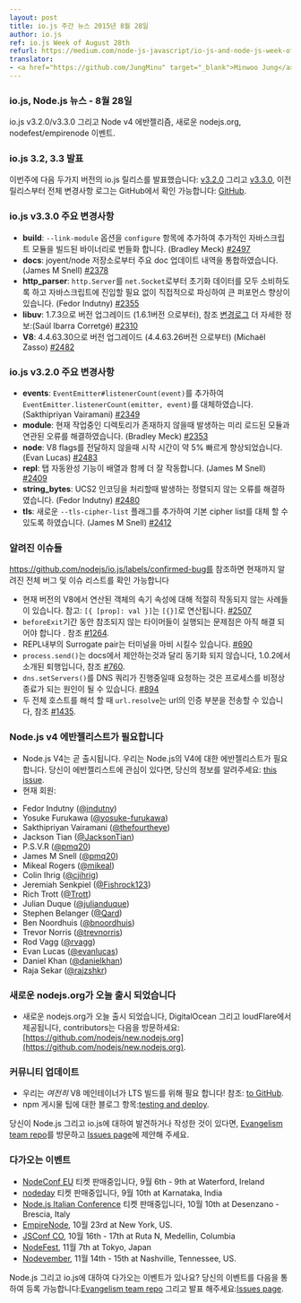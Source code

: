 ```yaml
---
layout: post
title: io.js 주간 뉴스 2015년 8월 28일
author: io.js
ref: io.js Week of August 28th
refurl: https://medium.com/node-js-javascript/io-js-and-node-js-week-of-august-28th-129b6b2f1be6
translator:
- <a href="https://github.com/JungMinu" target="_blank">Minwoo Jung</a>
---
```

<!--
### io.js, Node.js News — August 28th
io.js v3.2.0/v3.3.0 and Node v4 evangelism, new.nodejs.org, nodefest/empirenode event.
-->

### io.js, Node.js 뉴스 - 8월 28일
io.js v3.2.0/v3.3.0 그리고 Node v4 에반젤리즘, 새로운 nodejs.org, nodefest/empirenode 이벤트.

<!--
### io.js 3.2 and 3.3 릴리스

This week we have two io.js releases: [v3.2.0](https://iojs.org/dist/v3.2.0/) and [v3.3.0](https://iojs.org/dist/v3.3.0/), complete changelog from previous releases can be found [on GitHub](https://github.com/nodejs/io.js/blob/master/CHANGELOG.md).
-->

### io.js 3.2, 3.3 발표
이번주에 다음 두가지 버전의 io.js 릴리스를 발표했습니다: 
[v3.2.0](https://iojs.org/dist/v3.2.0/) 그리고 [v3.3.0](https://iojs.org/dist/v3.3.0/), 
이전 릴리스부터 전체 변경사항 로그는 GitHub에서 확인 가능합니다: 
[GitHub](https://github.com/nodejs/io.js/blob/master/CHANGELOG.md).


<!--
### io.js v3.3.0 Notable changes

* **build**: Add a `--link-module` option to `configure` that can be used to bundle additional JavaScript modules into a built binary (Bradley Meck) [#2497](https://github.com/nodejs/node/pull/2497)
* **docs**: Merge outstanding doc updates from joyent/node (James M Snell) [#2378](https://github.com/nodejs/node/pull/2378)
* **http_parser**: Significant performance improvement by having `http.Server` consume all initial data from its `net.Socket` and parsing directly without having to enter JavaScript. Any `'data'` listeners on the `net.Socket` will result in the data being "unconsumed" into JavaScript, thereby undoing any performance gains. (Fedor Indutny) [#2355](https://github.com/nodejs/node/pull/2355)
* **libuv**: Upgrade to 1.7.3 (from 1.6.1), see [ChangeLog](https://github.com/libuv/libuv/blob/v1.x/ChangeLog) for details (Saúl Ibarra Corretgé) [#2310](https://github.com/nodejs/node/pull/2310)
* **V8**: Upgrade to 4.4.63.30 (from 4.4.63.26) (Michaël Zasso) [#2482](https://github.com/nodejs/node/pull/2482)
-->

### io.js v3.3.0 주요 변경사항

* **build**: `--link-module` 옵션을 `configure` 항목에 추가하여 추가적인 자바스크립트 모듈을 빌드된 바이너리로 번들화 합니다. (Bradley Meck) [#2497](https://github.com/nodejs/node/pull/2497)
* **docs**: joyent/node 저장소로부터 주요 doc 업데이트 내역을 통합하였습니다. (James M Snell) [#2378](https://github.com/nodejs/node/pull/2378)
* **http_parser**: `http.Server`를 `net.Socket`로부터 초기화 데이터를 모두 소비하도록 하고 자바스크립트에 진입할 필요 없이 직접적으로 파싱하여 큰 퍼포먼스 향상이 있습니다. (Fedor Indutny) [#2355](https://github.com/nodejs/node/pull/2355)
* **libuv**: 1.7.3으로 버전 업그레이드 (1.6.1버전 으로부터), 참조 [변경로그](https://github.com/libuv/libuv/blob/v1.x/ChangeLog) 더 자세한 정보:(Saúl Ibarra Corretgé) [#2310](https://github.com/nodejs/node/pull/2310)
* **V8**: 4.4.63.30으로 버전 업그레이드 (4.4.63.26버전 으로부터) (Michaël Zasso) [#2482](https://github.com/nodejs/node/pull/2482)



<!--
### io.js v3.2.0 Notable changes

* **events**: Added `EventEmitter#listenerCount(event)` as a replacement for `EventEmitter.listenerCount(emitter, event)`, which has now been marked as deprecated in the docs. (Sakthipriyan Vairamani) [#2349](https://github.com/nodejs/node/pull/2349)
* **module**: Fixed an error with preloaded modules when the current working directory doesn't exist. (Bradley Meck) [#2353](https://github.com/nodejs/node/pull/2353)
* **node**: Startup time is now about 5% faster when not passing V8 flags. (Evan Lucas) [#2483](https://github.com/nodejs/node/pull/2483)
* **repl**: Tab-completion now works better with arrays. (James M Snell) [#2409](https://github.com/nodejs/node/pull/2409)
* **string_bytes**: Fixed an unaligned write in the handling of UCS2 encoding. (Fedor Indutny) [#2480](https://github.com/nodejs/node/pull/2480)
* **tls**: Added a new `--tls-cipher-list` flag that can be used to override the built-in default cipher list. (James M Snell) [#2412](https://github.com/nodejs/node/pull/2412) _Note: it is suggested you use the built-in cipher list as it has been carefully selected to reflect current security best practices and risk mitigation._
-->

### io.js v3.2.0 주요 변경사항

* **events**: `EventEmitter#listenerCount(event)`를 추가하여 `EventEmitter.listenerCount(emitter, event)`를 대체하였습니다. (Sakthipriyan Vairamani) [#2349](https://github.com/nodejs/node/pull/2349)
* **module**: 현재 작업중인 디렉토리가 존재하지 않을때 발생하는 미리 로드된 모듈과 연관된 오류를 해결하였습니다. (Bradley Meck) [#2353](https://github.com/nodejs/node/pull/2353)
* **node**: V8 flags를 전달하지 않을때 시작 시간이 약 5% 빠르게 향상되었습니다. (Evan Lucas) [#2483](https://github.com/nodejs/node/pull/2483)
* **repl**: 탭 자동완성 기능이 배열과 함께 더 잘 작동합니다. (James M Snell) [#2409](https://github.com/nodejs/node/pull/2409)
* **string_bytes**: UCS2 인코딩을 처리할때 발생하는 정렬되지 않는 오류를 해결하였습니다. (Fedor Indutny) [#2480](https://github.com/nodejs/node/pull/2480)
* **tls**:  새로운 `--tls-cipher-list` 플래그를 추가하여  기본 cipher list를 대체 할 수 있도록 하였습니다. (James M Snell) [#2412](https://github.com/nodejs/node/pull/2412)

<!--
### Known issues

See https://github.com/nodejs/io.js/labels/confirmed-bug for complete and current list of known issues.

* Some uses of computed object shorthand properties are not handled correctly by the current version of V8. e.g. `[{ [prop]: val }]` evaluates to `[{}]`. [#2507](https://github.com/nodejs/node/issues/2507)
* Some problems with unreferenced timers running during `beforeExit` are still to be resolved. See [#1264](https://github.com/nodejs/io.js/issues/1264).
* Surrogate pair in REPL can freeze terminal. [#690](https://github.com/nodejs/io.js/issues/690)
* `process.send()` is not synchronous as the docs suggest, a regression introduced in 1.0.2, see [#760](https://github.com/nodejs/io.js/issues/760).
* Calling `dns.setServers()` while a DNS query is in progress can cause the process to crash on a failed assertion. [#894](https://github.com/nodejs/io.js/issues/894)
* `url.resolve` may transfer the auth portion of the url when resolving between two full hosts, see [#1435](https://github.com/nodejs/io.js/issues/1435).
-->
### 알려진 이슈들

https://github.com/nodejs/io.js/labels/confirmed-bug를 참조하면 현재까지 알려진 전체 버그 및 이슈 리스트를 확인 가능합니다

* 현재 버전의 V8에서 연산된 객체의 속기 속성에 대해 적절히 작동되지 않는 사례들이 있습니다.  참고: `[{ [prop]: val }]`는 `[{}]`로 연산됩니다. [#2507](https://github.com/nodejs/node/issues/2507)
* `beforeExit`기간 동안 참조되지 않는 타이머들이 실행되는 문제점은 아직 해결 되어야 합니다 . 참조 [#1264](https://github.com/nodejs/io.js/issues/1264).
* REPL내부의 Surrogate pair는 터미널을 마비 시킬수 있습니다. [#690](https://github.com/nodejs/io.js/issues/690)
* `process.send()`는 docs에서 제안하는것과 달리 동기화 되지 않습니다, 1.0.2에서 소개된 퇴행입니다, 참조 [#760](https://github.com/nodejs/io.js/issues/760).
* `dns.setServers()`를 DNS 쿼리가 진행중일때 요청하는 것은 프로세스를 비정상 종료가 되는 원인이 될 수 있습니다. [#894](https://github.com/nodejs/io.js/issues/894)
*  두 전체 호스트를 해석 할 때 `url.resolve`는 url의 인증 부분을 전송할 수 있습니다, 참조 [#1435](https://github.com/nodejs/io.js/issues/1435).

<!--
### We need Node.js v4 evangelists

* Node.js v4 is released soon. We need evangelists for Node.js v4. If you have an interest to evangelize, provide your information in [this issue](https://github.com/nodejs/node/issues/2633).
* Current members:
- Fedor Indutny ([@indutny](https://github.com/indutny))
- Yosuke Furukawa ([@yosuke-furukawa](https://github.com/yosuke-furukawa))
- Sakthipriyan Vairamani ([@thefourtheye](https://github.com/thefourtheye))
- Jackson Tian ([@JacksonTian](https://github.com/JacksonTian))
- P.S.V.R ([@pmq20](https://github.com/pmq20))
- James M Snell ([@pmq20](https://github.com/pmq20))
- Mikeal Rogers ([@mikeal](https://github.com/mikeal))
- Colin Ihrig ([@cjihrig](https://github.com/cjihrig))
- Jeremiah Senkpiel ([@Fishrock123](https://github.com/Fishrock123))
- Rich Trott ([@Trott](https://github.com/Trott))
- Julian Duque ([@julianduque](https://github.com/julianduque))
- Stephen Belanger ([@Qard](https://github.com/Qard))
- Ben Noordhuis ([@bnoordhuis](https://github.com/bnoordhuis))
- Trevor Norris ([@trevnorris](https://github.com/trevnorris))
- Rod Vagg ([@rvagg](https://github.com/rvagg))
- Evan Lucas ([@evanlucas](https://github.com/evanlucas))
- Daniel Khan ([@danielkhan](https://github.com/danielkhan))
- Raja Sekar ([@rajzshkr](https://github.com/rajzshkr))
-->

### Node.js v4 에반젤리스트가 필요합니다

* Node.js V4는 곧 출시됩니다. 우리는 Node.js의 V4에 대한 에반젤리스트가 필요합니다. 당신이 에반젤리스트에 관심이 있다면, 당신의 정보를 알려주세요: [this issue](https://github.com/nodejs/node/issues/2633).
* 현재 회원:
- Fedor Indutny ([@indutny](https://github.com/indutny))
- Yosuke Furukawa ([@yosuke-furukawa](https://github.com/yosuke-furukawa))
- Sakthipriyan Vairamani ([@thefourtheye](https://github.com/thefourtheye))
- Jackson Tian ([@JacksonTian](https://github.com/JacksonTian))
- P.S.V.R ([@pmq20](https://github.com/pmq20))
- James M Snell ([@pmq20](https://github.com/pmq20))
- Mikeal Rogers ([@mikeal](https://github.com/mikeal))
- Colin Ihrig ([@cjihrig](https://github.com/cjihrig))
- Jeremiah Senkpiel ([@Fishrock123](https://github.com/Fishrock123))
- Rich Trott ([@Trott](https://github.com/Trott))
- Julian Duque ([@julianduque](https://github.com/julianduque))
- Stephen Belanger ([@Qard](https://github.com/Qard))
- Ben Noordhuis ([@bnoordhuis](https://github.com/bnoordhuis))
- Trevor Norris ([@trevnorris](https://github.com/trevnorris))
- Rod Vagg ([@rvagg](https://github.com/rvagg))
- Evan Lucas ([@evanlucas](https://github.com/evanlucas))
- Daniel Khan ([@danielkhan](https://github.com/danielkhan))
- Raja Sekar ([@rajzshkr](https://github.com/rajzshkr))

<!--
### New nodejs.org went live today

* New nodejs.org went live today, served from DigitalOcean and CloudFlare, contributors should go to [https://github.com/nodejs/new.nodejs.org](https://github.com/nodejs/new.nodejs.org).
-->
### 새로운 nodejs.org가 오늘 출시 되었습니다

* 새로운 nodejs.org가 오늘 출시 되었습니다, DigitalOcean 그리고 loudFlare에서 제공됩니다, contributors는 다음을 방문하세요: [https://github.com/nodejs/new.nodejs.org](https://github.com/nodejs/new.nodejs.org).

<!--
### Community Updates

* We *still* need a V8 maintainer for our LTS build! Head on over [to GitHub](https://github.com/nodejs/LTS/issues/28) to see if the requirements match your capabilities.
* npm posts an blog entry about tips for [testing and deploy](http://blog.npmjs.org/post/127671403050/testing-and-deploying-with-ordered-npm-run-scripts).

If you have spotted or written something about Node.js and io.js, do come over to our [Evangelism team repo](https://github.com/nodejs/evangelism) and suggest it on the [Issues page](https://github.com/nodejs/evangelism/issues), specifically the Weekly Updates issue.
-->


### 커뮤니티 업데이트

* 우리는 *여전히* V8 메인테이너가 LTS 빌드를 위해 필요 합니다! 참조: [to GitHub](https://github.com/nodejs/LTS/issues/28).
* npm 게시물 팁에 대한 블로그 항목:[testing and deploy](http://blog.npmjs.org/post/127671403050/testing-and-deploying-with-ordered-npm-run-scripts).

당신이 Node.js 그리고 io.js에 대하여 발견하거나 작성한 것이 있다면, [Evangelism team repo](https://github.com/nodejs/evangelism)를 방문하고 [Issues page](https://github.com/nodejs/evangelism/issues)에 제안해 주세요.

<!--
### Upcoming Events

* [NodeConf EU](http://nodeconf.eu/) tickets are on sale, 9월 6th - 9th at Waterford, Ireland
* [nodeday](http://nodeday.com/) tickets are on sale, 9월 10th at Karnataka, India
* [Node.js Italian Conference](http://nodejsconf.it/) tickets are on sale, 10월 10th at Desenzano - Brescia, Italy
* [EmpireNode](http://2015.empirenode.org/), 10월 23rd at New York, US.
* [JSConf CO](http://www.jsconf.co/), 10월 16th - 17th at Ruta N, Medellin, Columbia
* [NodeFest](http://nodefest.jp/2015/), 11월 7th at Tokyo, Japan
* [Nodevember](http://nodevember.org/?utm_source=io.js+and+Node.js+News&utm_medium=article), 11월 14th - 15th at Nashville, Tennessee, US.

Have an event about Node.js and io.js coming up? You can put your events here through the [Evangelism team repo](https://github.com/nodejs/evangelism) and announce it in the [Issues page](https://github.com/nodejs/evangelism/issues), specifically the Weekly Updates issue.

-->
### 다가오는 이벤트

* [NodeConf EU](http://nodeconf.eu/) 티켓 판매중입니다, 9월 6th - 9th at Waterford, Ireland
* [nodeday](http://nodeday.com/) 티켓 판매중입니다, 9월 10th at Karnataka, India
* [Node.js Italian Conference](http://nodejsconf.it/) 티켓 판매중입니다, 10월 10th at Desenzano - Brescia, Italy
* [EmpireNode](http://2015.empirenode.org/), 10월 23rd at New York, US.
* [JSConf CO](http://www.jsconf.co/), 10월 16th - 17th at Ruta N, Medellin, Columbia
* [NodeFest](http://nodefest.jp/2015/), 11월 7th at Tokyo, Japan
* [Nodevember](http://nodevember.org/?utm_source=io.js+and+Node.js+News&utm_medium=article), 11월 14th - 15th at Nashville, Tennessee, US.

Node.js 그리고 io.js에 대하여 다가오는 이벤트가 있나요? 당신의 이벤트를 다음을 통하여 등록 가능합니다:[Evangelism team repo](https://github.com/nodejs/evangelism) 그리고 발표 해주세요:[Issues page](https://github.com/nodejs/evangelism/issues).
